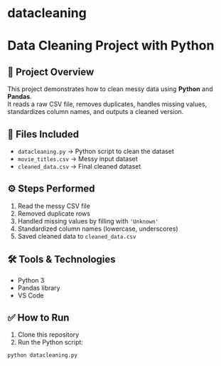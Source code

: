 # datacleaning
# Data Cleaning Project with Python

## 📌 Project Overview
This project demonstrates how to clean messy data using **Python** and **Pandas**.  
It reads a raw CSV file, removes duplicates, handles missing values, standardizes column names, and outputs a cleaned version.

## 📁 Files Included
- `datacleaning.py` → Python script to clean the dataset
- `movie_titles.csv` → Messy input dataset
- `cleaned_data.csv` → Final cleaned dataset

## ⚙️ Steps Performed
1. Read the messy CSV file
2. Removed duplicate rows
3. Handled missing values by filling with `'Unknown'`
4. Standardized column names (lowercase, underscores)
5. Saved cleaned data to `cleaned_data.csv`

## 🛠️ Tools & Technologies
- Python 3
- Pandas library
- VS Code

## ✅ How to Run
1. Clone this repository
2. Run the Python script:
```bash
python datacleaning.py

